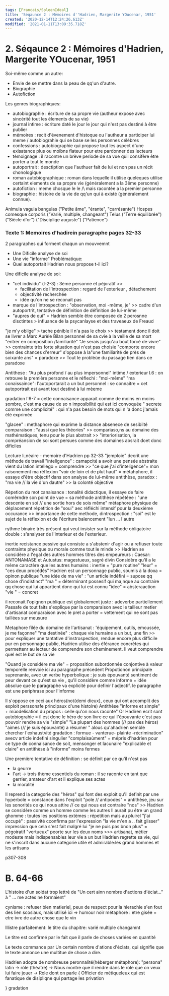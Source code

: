 ```yaml
---
tags: [Francais/SpleenIdeal]
title: 'Séqaunce 2 : Mémoires d''Hadrien, Margerite YOucenar, 1951'
created: '2020-12-14T12:24:26.613Z'
modified: '2021-01-11T13:09:35.718Z'
---
```


# 2. Séqaunce 2 : Mémoires d'Hadrien, Margerite YOucenar, 1951 

Soi-même comme un autre:
- Envie de se mettre dans la peau de qq'un d'autre. 
- Biographie 
- Autofiction 


Les genres biographiques:
- autobiographie : écriture de sa propre vie (autheur expose avec sincérité tout les élements de sa vie)  
- journal intime : écriture daté le jour le jour qui n'est pas destiné à être publier
- mémoires : recit d'évenement d'histoque ou l'autheur a participer lui meme / autobiograhie qui se base se les personnes célèbres
- confessions : autobiographie qui propose tout les aspect d'une exisatance plus ou moibns flateur pour etre pardonner des lecteurs 
- témoignage : il racontre un brève periode de sa vue quil consifère être porter a tout le monde
- autoportrait : desctiption que l'authuer fait de lui et non pas un récit chonologique
- roman autobiographique : roman dans lequelle il utilise queleques utilise certaint elements de sa propre vie (généralement a la 3ême personne) 
- autofiction : meme chosque le le /\ mais racontée a la premier personne 
- biographie : histoire de la vie de qq'un qui à existé (généralement connue).


Animula vagula bangulas ("Petite âme", "érante", "carrésante")
Hospes comesque corporis ("Varié, multiple, changeant")
Telus ("Terre équilibrée")
("Siècle d'or")
("Discipliqe auguste")
("Patience")


### Texte 1: Memoires d'hadirein paragraphe pages 32-33
2 paragraphes qui forment chaqun un mouvvemnt
  - Une Dificile analyse de soi
  - Une vie "informe"
Problématique:
  - Quel autoportait Hadrien nous propose t-il ici?

Une dificile analyse de soi:
- "cet individu" (l-2-3) : 3ème personne et péjoratif >> 
  - facilitation de l'introspection : regard de l'exterieur , détachement
  - objectivité recherchée
  - idée qu'on ne se reconait pas
- marque de l'introspection : "observation, moi -même, je" >> cadre d'un autoportrit, tentative de définition de définition de lui-même 
- "aupres de qui" = Hadrien semble être composée de 2 perosnne disctintes > influance de la psycanlayse et des traveaeux de Freaud

"je m'y oblige" > tache pénible il n'a pas le choix >> testament donc il doit se livrer a Marc Aurèle Bilan personnel de sa cvie à la veille de sa mort
"entrer en composition /familiarité"
"Je serais jusqu'au bout forcé de vivre" >> contrainte très forte situation qui n'est pas choisie
"comporte encore bien des chances d'erreur" s'oppose à la"une familiarité de près de soixante ans" = paradoxe >> Tout le problèùe du passage tien dans ce paradoxe

Antithese : "Au plus profond / au plus impersonnel" intime / exterieur
l.6 : on retrouve la première personne et le réflechi : "moi-même"
"ma conaissaince": l'autoportarait a un but personnel : se connaitre = cet autoportrait est avant tout destiné à lui mèeme 

gradation l'6-7 = cette connaisance apparait comme de moins en moins sombre, c'est ma cause de so n imposibilité qui est ici convoquée 
" secrete comme une complicité" : qui n'a pas besoin de mots qui n 'a donc j'amais été exprimée

"glacee" : methaphore qui exprime la distance absenece de sesibilté 
comparaison : "aussi que les théories" >> compariaso,ns au domaine des mathématiques, tenu pour le plus abstrait >> "interiorisation, la compréansion de soi sont persues comme des domaines absrait doet donc dificiles



Lecture li,néaire - memoire d'Hadrien pp 32-33
"jemploie" decrit une méthode de travail 
"inteligence" : camapcité a avoir une pensée abstraite
  vient du lation intellego = comprendre >> "ce que j'ai d'inteligence"= mon raisonement ma réflexion
"voir de loin et de plut haut" = métahphore, il essaye d'être objectif dans son analyse de lui-même
antithèse, paradox : "ma vie // la vie d'un dautre" >> la colonté objective

Répetion du mot canaisance : tonalité didactique, il essaye de faire comêrndre son point de vue = sa méthode
antithèse répétéee : "une descente en soi // une sortie hors de sois même"
  métaphore physique de déplacement 
  répetition de "soui" aec réfléchi intensif pour la deuxième occurance >> importance de cette methode, dintrospection : "soi" est le sujet de la réflexion et de l'écriture
balencement "lun ... l'autre

  rythme binaire très présent qui veut insister sur la méthode obligatoire double : s'analyser de l'interieur et de l'exterieur.


inertie recistance pessive qui consiste a s'abstenir d'agir ou a refiuser toute contrainte physique ou morale comme tout le minde >> Hadrien se considère a l'egal des autres hommes
  titres des empeureurs : Caesar: ANTONAMASE et Autustus: magestueux, sagré divin
Considère qu'il a le même caractère que les autres humains : inertie = "pure routine"
"leur" = "ces deux procédés"
Hadrien est un personnage public, soumis à la doxa = opinon publique
"une idée de ma vie" : "un article indéfini = supose qq chose d'indistinct"
    "ma " = déterminant possesif qui ma,nque au contraire qq chose qui lui appartient donc qui lui est connu
    "idee" = absteraaction 
    "vie " = concret

  il reconait l'opignon publique est globalement juste : adeverbe partiellement
  Passafe de tout faits s'explique par la comparaison avec le tailleur metier d'artisanat comparaison avec le pret a porter = vettement qui ne sont pas taillées sur meusure

  Metaphore filée du domaine de l'artisanat : 'équipement, outils, emoussée, je me façonne"
  "ma destinée" : chaque vie humaine a un but, une fin >> pour expliquer une tantative d'instrospection, rendue encore plus difficile pur en personnage public, Hadrien utilise des éférance concrètes qui permettenr au lecteur de comprendre son cheminement. Il veut comprendre quel est le but de sa vie

"Quand je considère ma vie" = proposition subordonnée conjontive à valeur temporelle renvoie ici au paragrapĥe précedent
Propotionon principale suprenante, avec un verbe hyperbolique : je suis épouvanté
  sentiment de peur devant ce qu'est sa vie , qu'il considère comme informe = idée absolue que le paragraphe va explicité pour definir l'adjectif. le paragraphe est une periphrase pour l'informe

Il s'oppose en ceci aux héros(not{demi dieux}, ceux qui ont accomplit des exploit perssonafe principaux d'une histoire)
Antithèse "informe et simple" + mùodelisation du propos : celle qu'on nous raconte"
  Or Hadiren ecrit sont autobiograhie = il est donc le héro de son livre ce qui l'épouvante c'est pas pouvoir rendre sa vie "simple"
"La plupart des hommes (// pas des héros)
  "aimes (// je suis épouvanté) a résumer " alous qu'ahadrien semble chercher l'exhaustvité
  gradation : formue - vanterue- plainte -récrimination" avecv article indefini singulier
  "complaisaùment" = mépris d'hadrien pour ce type de connaisance de soit, mensonger et lacunaire
"explicable et claire" en antithèse à "informe" moins fermes

Une première tentative de définition : se définit par ce qu'il n'est pas
  - la geurre
  - l'art  -> trois thème essentiels du roman : il se raconte en tant que gerrier, amateur d'art et il explique ses actes
  - la moralité

Il reprend la categorie des "héros" qui font des exploit qu'il definit par une hyperbole = constance dans l'exploit
"pole // antipodes" = antithèse, jeu sur les sonorités ce qui nous attire // ce qui nous est contraire
"nos" >> Hadrien se considère comme un homme comme les autres Il aurait pu être un grand ghomme : toutes les positions extèmes : répetition mais au pluirel
"j'ai occupé" : passivité cconfirma par l'expression "la vie m'en a .. fait glisser" impression que cela s'est fait malgré lui 
"je ne puis pas bnon plus" = pégoiratif 
"vertueux" peorte sur les deux noms >>> artisanat, métier modeste mais indispensables leur vie a un but
Hadrien regrette sa vie, qui ne s'inscrit dans aucune catégorie utile et admirable:les grand hommes et les artisans

p307-308




# B. 64-66 
L'histoire d'un soldat trop lettré de "Un cert ainn nombre d'actions d'éclat..." à " ... me actes ne formaient"

cynisme : refuser bien matieriel, peux de respect pour la hierachie s'en fout des lien scosiaux, mais utilisé ici => humour noir 
métaphore : etre gisée = etre ivre de autre chose que le vin



Illistre parfaitement: le titre du chapitre: varié multiple changamnt

Le titre est confirmé par le fait que il parle de choses variées en quantité 

Le texte commance par Un certain nombre d'ations d'éclats, qui signifie que le texte annonce une multitue de chose a dire. 



Hadrien adopte de nombreuse peronnalité(héberger métaphore): "persona" latin -> rôle (théatre) -> Nous montre que il rendre dans le role que on veux lui faire jouer -> 
Role dont on parle {
  Officier de  métiqueleux qui est fanatique de disipliqne qui partage les privation 
  
}
gradation



